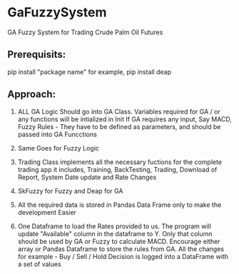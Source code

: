 # GaFuzzySystem
GA Fuzzy System for Trading Crude Palm Oil Futures

## Prerequisits:

pip install "package name" for example, pip install deap

## Approach:

1) ALL GA Logic Should go into GA Class.
Variables required for GA / or any functions will be intialized in Init
If GA requires any input, Say MACD, Fuzzy Rules - They have to be defined as parameters, and should be passed into GA Funcctions
 
2) Same Goes for Fuzzy Logic

3) Trading Class implements all the necessary fuctions for the complete trading app it includes, Training, BackTesting, Trading, Download of Report, System Date update and Rate Changes

4) SkFuzzy for Fuzzy and Deap for GA

5) All the required data is stored in Pandas Data Frame only to make the development Easier

6) One Dataframe to load the Rates provided to us. The program will update "Available" column in the dataframe to Y. Only that column should be used by GA or Fuzzy to calculate MACD. Encourage either array or Pandas Dataframe to store the rules from GA. All the changes for example - Buy / Sell / Hold Decision is logged into a DataFrame with a set of values




